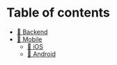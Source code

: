 # Table of contents

* [🚀 Backend](README.md)
* [📲 Mobile](mobile/README.md)
  * [🍄 iOS](mobile/ios.md)
  * [🤖 Android](mobile/android.md)
